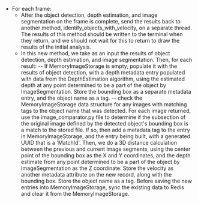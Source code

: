 * For each frame:
    - After the object detection, depth estimation, and image segmentation on the frame is complete, send the results back to another method, identify_objects_with_velocity, on a separate thread.  The results of this method should be written to the terminal when they return, and we should not wait for this to return to draw the results of the initial analysis.
    - In this new method, we take as an input the results of object detection, depth estimation, and image segmentation.  Then, for each result:
        -- If MemoryImageStorage is empty, populate it with the results of object detection, with a depth metadata entry populated with data from the DepthEstimation algorithm, using the estimated depth at any point determined to be a part of the object by ImageSegmentation.  Store the bounding box as a separate metadata entry, and the object name as a tag.
        -- check the MemoryImageStorage data structure for any images with matching tags to the object name that was detected.  For each image returned, use the image_comparator.py file to determine if the subsection of the original image defined by the detected object's bounding box is a match to the stored file.  If so, then add a metadata tag to the entry in MemoryImageStorage, and the entry being built, with a generated UUID that is a 'MatchId'.  Then, we do a 3D distance calculation between the previous and current image segments, using the center point of the bounding box as the X and Y coordinates, and the depth estimate from any point determined to be a part of the object by ImageSegmentation as the Z coordinate.  Store the velocity as another metadata attribute on the new record, along with the bounding box.  Store the object name as a tag.  Before saving the new entries into MemoryImageStorage, sync the existing data to Redis and clear it from the MemoryImageStorage.